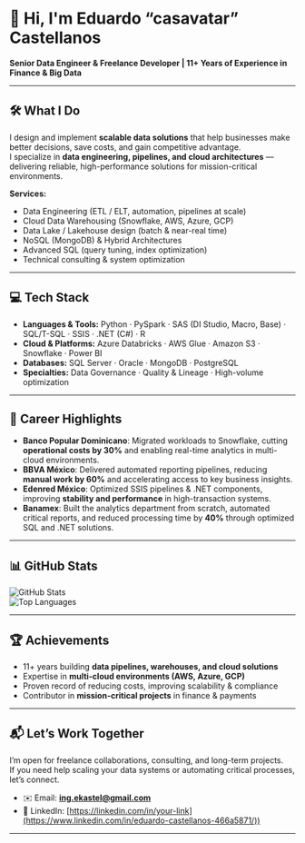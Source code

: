 # 👋 Hi, I'm Eduardo “casavatar” Castellanos

**Senior Data Engineer & Freelance Developer | 11+ Years of Experience in Finance & Big Data**

---

## 🛠️ What I Do

I design and implement **scalable data solutions** that help businesses make better decisions, save costs, and gain competitive advantage.  
I specialize in **data engineering, pipelines, and cloud architectures** — delivering reliable, high-performance solutions for mission-critical environments.

**Services:**

- Data Engineering (ETL / ELT, automation, pipelines at scale)  
- Cloud Data Warehousing (Snowflake, AWS, Azure, GCP)  
- Data Lake / Lakehouse design (batch & near-real time)  
- NoSQL (MongoDB) & Hybrid Architectures  
- Advanced SQL (query tuning, index optimization)  
- Technical consulting & system optimization  

---

## 💻 Tech Stack

- **Languages & Tools:** Python · PySpark · SAS (DI Studio, Macro, Base) · SQL/T-SQL · SSIS · .NET (C#) · R  
- **Cloud & Platforms:** Azure Databricks · AWS Glue · Amazon S3 · Snowflake · Power BI  
- **Databases:** SQL Server · Oracle · MongoDB · PostgreSQL  
- **Specialties:** Data Governance · Quality & Lineage · High-volume optimization  

---

## 🚀 Career Highlights

- **Banco Popular Dominicano**: Migrated workloads to Snowflake, cutting **operational costs by 30%** and enabling real-time analytics in multi-cloud environments.  
- **BBVA México**: Delivered automated reporting pipelines, reducing **manual work by 60%** and accelerating access to key business insights.  
- **Edenred México**: Optimized SSIS pipelines & .NET components, improving **stability and performance** in high-transaction systems.  
- **Banamex**: Built the analytics department from scratch, automated critical reports, and reduced processing time by **40%** through optimized SQL and .NET solutions.  

---

## 📊 GitHub Stats

![GitHub Stats](https://github-readme-stats.vercel.app/api?username=casavatar&show_icons=true&theme=default)  
![Top Languages](https://github-readme-stats.vercel.app/api/top-langs/?username=casavatar&layout=compact)

---

## 🏆 Achievements

- 11+ years building **data pipelines, warehouses, and cloud solutions**  
- Expertise in **multi-cloud environments (AWS, Azure, GCP)**  
- Proven record of reducing costs, improving scalability & compliance  
- Contributor in **mission-critical projects** in finance & payments  

---

## 📬 Let’s Work Together

I’m open for freelance collaborations, consulting, and long-term projects.  
If you need help scaling your data systems or automating critical processes, let’s connect.

- ✉️ Email: **ing.ekastel@gmail.com**  
- 💼 LinkedIn: [https://linkedin.com/in/your-link](https://www.linkedin.com/in/eduardo-castellanos-466a5871/))  

---

